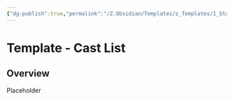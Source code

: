 ```yaml
---
{"dg-publish":true,"permalink":"/Z.Obsidian/Templates/z_Templates/1_Story World Templates/People/Template - Cast List/"}
---
```


# Template - Cast List
## Overview
Placeholder

